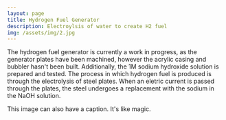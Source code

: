 ```yaml
---
layout: page
title: Hydrogen Fuel Generator
description: Electroylsis of water to create H2 fuel
img: /assets/img/2.jpg
---
```


The hydrogen fuel generator is currently a work in progress, as the generator plates have been machined, however the acrylic casing and bubbler hasn't been built. Additionally, the 1M sodium hydroxide solution is prepared and tested. The process in which hydrogen fuel is produced is through the electrolysis of steel plates. When an eletric current is passed through the plates, the steel undergoes a replacement with the sodium in the NaOH solution.


</div>
<div class="img_row">
    <img class="col three" src="{{ site.baseurl }}/assets/img/HJen.jpg" alt="" title="example image"/>
</div>
<div class="col three caption">
    This image can also have a caption. It's like magic.
</div>
